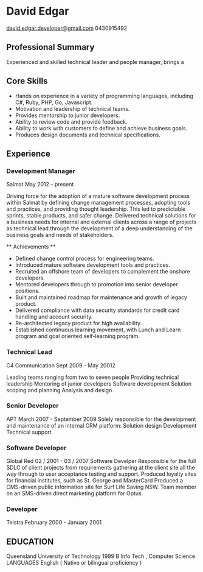 # David Edgar
david.edgar.developer@gmail.com
0430915492

## Professional Summary
Experienced and skilled technical leader and people manager, brings a

## Core Skills

* Hands on experience in a variety of programming languages, including C#, Ruby, PHP, Go, Javascript.
* Motivation and leadership of technical teams.
* Provides mentorship to junior developers.
* Ability to review  code and provide feedback.
* Ability to work with customers to define and achieve business goals.
* Produces design documents and technical specifications.



## Experience
### Development Manager
Salmat
May 2012 - present

Driving force for the adoption of a mature software development process within Salmat by defining change management processes, adopting tools and practices, and providing thought leadership. This led to predictable sprints, stable products, and safer change. Delivered technical solutions for a business needs for internal and external clients across a range of projects as technical lead through the development of a deep understanding of the business goals and needs of stakeholders.

** Achievements **
* Defined change control process for engineering teams.
* Introduced mature software development tools and practices.
* Recruited an offshore team of developers to complement the onshore developers.
* Mentored developers through to promotion into senior developer positions.
* Built and maintained roadmap for maintenance and growth of legacy product.
* Delivered compliance with data security standards for credit card handling and account security.
* Re-architected legacy product for high availability.
* Established continuous learning movement, with Lunch and Learn program and goal oriented self-learning program.



### Technical Lead
C4 Communication
Sept 2009 - May 20012

Leading teams ranging from two to seven people Providing technical leadership Mentoring of junior developers Software development Solution scoping and planning Analysis and design

### Senior Developer
APT
March 2007 - September 2009
Solely responsible for the development and maintenance of an internal CRM platform:
Solution design Development Technical support


### Software Developer
Global Red 02 / 2001 - 03 / 2007 Software Develper
Responsible for the full SDLC of client projects from requirements gathering at the client site all the way through to user acceptance testing and support. Produced loyalty sites for financial institutes, such as St. George and MasterCard Produced a CMS-driven public information site for Surf Life Saving NSW. Team member on an SMS-driven direct marketing platform for Optus.

### Developer
Telstra
February 2000 - January 2001

## EDUCATION
Queensland University of Technology 1999
B Info Tech , Computer Science
LANGUAGES English
( Native or bilingual proficiency )
